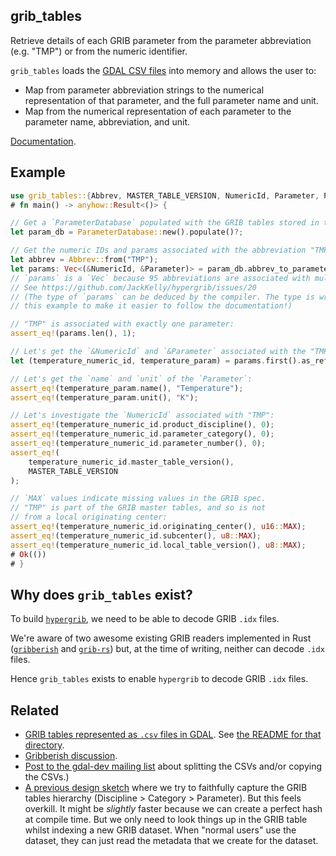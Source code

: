 ## grib_tables
Retrieve details of each GRIB parameter from the parameter abbreviation (e.g. "TMP") or from the numeric identifier.

`grib_tables` loads the [GDAL CSV files](https://github.com/OSGeo/gdal/tree/master/frmts/grib/data) into memory and allows the user to:
- Map from parameter abbreviation strings to the numerical representation of that parameter, and the full parameter name and unit.
- Map from the numerical representation of each parameter to the parameter name, abbreviation, and unit.

[Documentation](https://docs.rs/grib_tables/latest/grib_tables/).

## Example

```rust
use grib_tables::{Abbrev, MASTER_TABLE_VERSION, NumericId, Parameter, ParameterDatabase};
# fn main() -> anyhow::Result<()> {

// Get a `ParameterDatabase` populated with the GRIB tables stored in the included CSV files:
let param_db = ParameterDatabase::new().populate()?;

// Get the numeric IDs and params associated with the abbreviation "TMP":
let abbrev = Abbrev::from("TMP");
let params: Vec<(&NumericId, &Parameter)> = param_db.abbrev_to_parameter(&abbrev);
// `params` is a `Vec` because 95 abbreviations are associated with multiple parameters.
// See https://github.com/JackKelly/hypergrib/issues/20
// (The type of `params` can be deduced by the compiler. The type is written out in
// this example to make it easier to follow the documentation!)

// "TMP" is associated with exactly one parameter:
assert_eq!(params.len(), 1);

// Let's get the `&NumericId` and `&Parameter` associated with the "TMP" abbreviation:
let (temperature_numeric_id, temperature_param) = params.first().as_ref().unwrap();

// Let's get the `name` and `unit` of the `Parameter`:
assert_eq!(temperature_param.name(), "Temperature");
assert_eq!(temperature_param.unit(), "K");

// Let's investigate the `NumericId` associated with "TMP":
assert_eq!(temperature_numeric_id.product_discipline(), 0);
assert_eq!(temperature_numeric_id.parameter_category(), 0);
assert_eq!(temperature_numeric_id.parameter_number(), 0);
assert_eq!(
    temperature_numeric_id.master_table_version(),
    MASTER_TABLE_VERSION
);

// `MAX` values indicate missing values in the GRIB spec.
// "TMP" is part of the GRIB master tables, and so is not
// from a local originating center:
assert_eq!(temperature_numeric_id.originating_center(), u16::MAX);
assert_eq!(temperature_numeric_id.subcenter(), u8::MAX);
assert_eq!(temperature_numeric_id.local_table_version(), u8::MAX);
# Ok(())
# }
```

## Why does `grib_tables` exist?
To build [`hypergrib`](https://github.com/jackkelly/hypergrib), we need to be able to decode GRIB `.idx` files.

We're aware of two awesome existing GRIB readers implemented in Rust ([`gribberish`](https://crates.io/crates/gribberish) and [`grib-rs`](https://crates.io/crates/grib)) but, at the time of writing, neither can decode `.idx` files.

Hence `grib_tables` exists to enable `hypergrib` to decode GRIB `.idx` files.

## Related

- [GRIB tables represented as `.csv` files in GDAL](https://github.com/OSGeo/gdal/tree/master/frmts/grib/data). See [the README for that directory](https://github.com/OSGeo/gdal/blob/master/frmts/grib/degrib/README.TXT).
- [Gribberish discussion](https://github.com/mpiannucci/gribberish/issues/41#issuecomment-2404916278).
- [Post to the gdal-dev mailing list](https://lists.osgeo.org/pipermail/gdal-dev/2024-October/059612.html) about splitting the CSVs and/or copying the CSVs.) 
- [A previous design sketch](https://github.com/JackKelly/rust-playground/tree/main/grib_tables)
  where we try to faithfully capture the GRIB tables hierarchy (Discipline > Category > Parameter).
  But this feels overkill. It might be _slightly_ faster because we can create a perfect hash at compile time.
  But we only need to look things up in the GRIB table whilst indexing a new GRIB dataset.
  When "normal users" use the dataset, they can just read the metadata that we create for the dataset.
